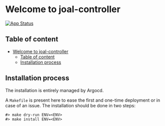 # Welcome to joal-controller

[![App Status](https://argocd-internal.spirit-dev.net/api/badge?name=joal-controller-turingpi&revision=true&showAppName=true)](https://argocd-internal.spirit-dev.net/applications/joal-controller-turingpi)

## Table of content

- [Welcome to joal-controller](#welcome-to-joal-controller)
  - [Table of content](#table-of-content)
  - [Installation process](#installation-process)

## Installation process

The installation is entirely managed by Argocd.

A `Makefile` is present here to ease the first and one-time deployment or in case of an issue.
The installation should be done in two steps:

```shell
#> make dry-run ENV=<ENV>
#> make install ENV=<ENV>
```
